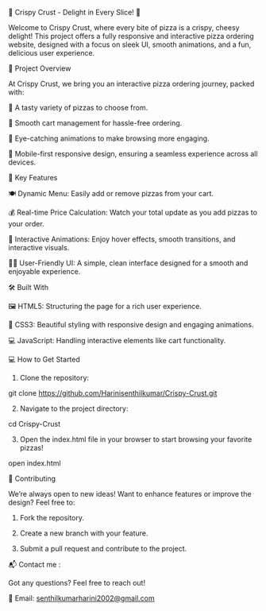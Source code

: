 🍕 Crispy Crust - Delight in Every Slice! 🍕

Welcome to Crispy Crust, where every bite of pizza is a crispy, cheesy delight! This project offers a fully responsive and interactive pizza ordering website, designed with a focus on sleek UI, smooth animations, and a fun, delicious user experience.

🎯 Project Overview

At Crispy Crust, we bring you an interactive pizza ordering journey, packed with:

🍕 A tasty variety of pizzas to choose from.

🛒 Smooth cart management for hassle-free ordering.

🎨 Eye-catching animations to make browsing more engaging.

📱 Mobile-first responsive design, ensuring a seamless experience across all devices.


🚀 Key Features

🍽️ Dynamic Menu: Easily add or remove pizzas from your cart.

💰 Real-time Price Calculation: Watch your total update as you add pizzas to your order.

🎉 Interactive Animations: Enjoy hover effects, smooth transitions, and interactive visuals.

👨‍🍳 User-Friendly UI: A simple, clean interface designed for a smooth and enjoyable experience.


🛠️ Built With

🖼️ HTML5: Structuring the page for a rich user experience.

🎨 CSS3: Beautiful styling with responsive design and engaging animations.

💻 JavaScript: Handling interactive elements like cart functionality.


💻 How to Get Started

1. Clone the repository:

git clone https://github.com/Harinisenthilkumar/Crispy-Crust.git


2. Navigate to the project directory:

cd Crispy-Crust


3. Open the index.html file in your browser to start browsing your favorite pizzas!

open index.html



🤝 Contributing

We’re always open to new ideas! Want to enhance features or improve the design? Feel free to:

1. Fork the repository.


2. Create a new branch with your feature.


3. Submit a pull request and contribute to the project.



📬 Contact me :

Got any questions? Feel free to reach out!

📧 Email: senthilkumarharini2002@gmail.com


